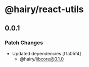 # @hairy/react-utils

## 0.0.1

### Patch Changes

- Updated dependencies [f1a05f4]
  - @hairy/libcore@0.1.0
